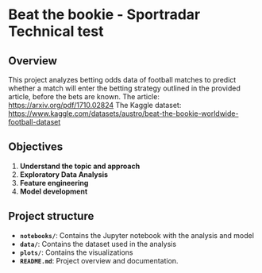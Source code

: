 # Beat the bookie - Sportradar Technical test

## Overview
This project analyzes betting odds data of football matches to predict whether a match will enter the betting strategy outlined in the provided article, before the bets are known.
The article: https://arxiv.org/pdf/1710.02824
The Kaggle dataset: https://www.kaggle.com/datasets/austro/beat-the-bookie-worldwide-football-dataset

## Objectives
1. **Understand the topic and approach**
2. **Exploratory Data Analysis**
3. **Feature engineering**
4. **Model development**

## Project structure
- **`notebooks/`**: Contains the Jupyter notebook with the analysis and model
- **`data/`**: Contains the dataset used in the analysis
- **`plots/`**: Contains the visualizations
- **`README.md`**: Project overview and documentation.

